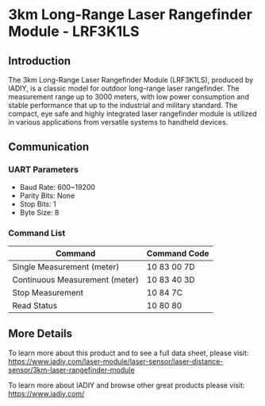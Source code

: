 # 3km Long-Range Laser Rangefinder Module - LRF3K1LS
## Introduction
The 3km Long-Range Laser Rangefinder Module (LRF3K1LS), produced by IADIY, is a classic model for outdoor long-range laser rangefinder. The measurement range up to 3000 meters, with low power consumption and stable performance that up to the industrial and military standard. The compact, eye safe and highly integrated laser rangefinder module is utilized in various applications from versatile systems to handheld devices.
## Communication

### UART Parameters
- Baud Rate: 600~19200
- Parity Bits: None
- Stop Bits: 1
- Byte Size: 8

### Command List
| Command | Command Code |
| --- | --- |
| Single Measurement (meter) | 10 83 00 7D |
| Continuous Measurement (meter) | 10 83 40 3D |
| Stop Measurement | 10 84 7C |
| Read Status | 10 80 80 |

## More Details
To learn more about this product and to see a full data sheet, please visit: https://www.iadiy.com/laser-module/laser-sensor/laser-distance-sensor/3km-laser-rangefinder-module

To learn more about IADIY and browse other great products please visit: https://www.iadiy.com/

